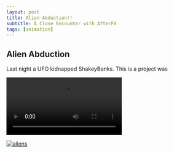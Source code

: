 ```yaml
---
layout: post
title: Alien Abduction!!
subtitle: A Close Encounter with AfterFX
tags: [animation]
---
```


## Alien Abduction

Last night a UFO kidnapped ShakeyBanks. This is a project was 

![aliens](https://i.imgur.com/yENCMe4.mp4)

[![aliens](https://i.imgur.com/VH9haJ9.png)](https://youtu.be/wNwOEFcaNSY "Video Title")
